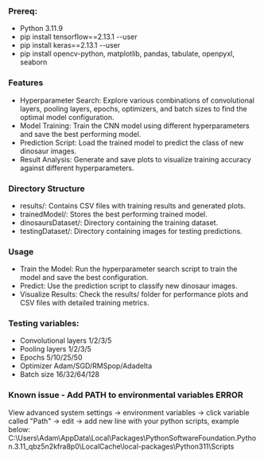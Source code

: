 ### Prereq:  

- Python 3.11.9  
- pip install tensorflow==2.13.1 --user  
- pip install keras==2.13.1 --user  
- pip install opencv-python, matplotlib, pandas, tabulate, openpyxl, seaborn  

### Features

- Hyperparameter Search: Explore various combinations of convolutional layers, pooling layers, epochs, optimizers, and batch sizes to find the optimal model configuration.
- Model Training: Train the CNN model using different hyperparameters and save the best performing model.
- Prediction Script: Load the trained model to predict the class of new dinosaur images.
- Result Analysis: Generate and save plots to visualize training accuracy against different hyperparameters.

### Directory Structure

- results/: Contains CSV files with training results and generated plots.
- trainedModel/: Stores the best performing trained model.
- dinosaursDataset/: Directory containing the training dataset.
- testingDataset/: Directory containing images for testing predictions.

### Usage

- Train the Model: Run the hyperparameter search script to train the model and save the best configuration.
- Predict: Use the prediction script to classify new dinosaur images.
- Visualize Results: Check the results/ folder for performance plots and CSV files with detailed training metrics.

### Testing variables:
- Convolutional layers 1/2/3/5
- Pooling layers 1/2/3/5
- Epochs 5/10/25/50
- Optimizer Adam/SGD/RMSpop/Adadelta
- Batch size 16/32/64/128

### Known issue - Add PATH to environmental variables ERROR
View advanced system settings -> environment variables -> click variable called "Path" -> edit -> add new line with your python scripts, example below:
C:\Users\Adam\AppData\Local\Packages\PythonSoftwareFoundation.Python.3.11_qbz5n2kfra8p0\LocalCache\local-packages\Python311\Scripts  
